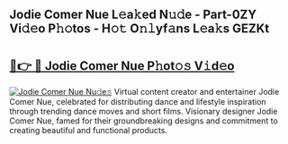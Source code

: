 ## Jodie Comer Nue L𝚎a𝚔ed N𝚞𝚍e - Part-0ZY Vi𝚍𝚎o P𝚑𝚘tos - H𝚘𝚝 O𝚗𝚕yf𝚊ns L𝚎a𝚔s GEZKt

# <h2><a href="http://kf3ho00.oniu.top/?m=Jodie+Comer+Nue">🔗👉 🔴 Jodie Comer Nue P𝚑ot𝚘𝚜 V𝚒d𝚎o</a></h2>

[![Jodie Comer Nue Nu𝚍e𝚜](https://i.imgur.com/0qMVB7G.gif)](http://kf3ho00.oniu.top/?m=Jodie+Comer+Nue)
Virtual content creator and entertainer Jodie Comer Nue, celebrated for distributing dance and lifestyle inspiration through trending dance moves and short films. Visionary designer Jodie Comer Nue, famed for their groundbreaking designs and commitment to creating beautiful and functional products.  
